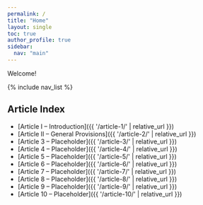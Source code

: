 ```yaml
---
permalink: /
title: "Home"
layout: single
toc: true
author_profile: true
sidebar:
  nav: "main"
---
```


Welcome!

{% include nav_list %}

## Article Index

- [Article I – Introduction]({{ '/article-1/' | relative_url }})
- [Article II – General Provisions]({{ '/article-2/' | relative_url }})
- [Article 3 – Placeholder]({{ '/article-3/' | relative_url }})
- [Article 4 – Placeholder]({{ '/article-4/' | relative_url }})
- [Article 5 – Placeholder]({{ '/article-5/' | relative_url }})
- [Article 6 – Placeholder]({{ '/article-6/' | relative_url }})
- [Article 7 – Placeholder]({{ '/article-7/' | relative_url }})
- [Article 8 – Placeholder]({{ '/article-8/' | relative_url }})
- [Article 9 – Placeholder]({{ '/article-9/' | relative_url }})
- [Article 10 – Placeholder]({{ '/article-10/' | relative_url }})


